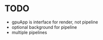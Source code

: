 # TODO

- gpuApp is interface for render, not pipeline
- optional background for pipeline
- multiple pipelines

